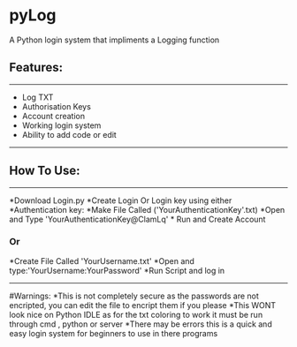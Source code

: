 # pyLog
A Python login system that impliments a Logging function 

## Features:
--------------------------------
* Log TXT
* Authorisation Keys
* Account creation 
* Working login system
* Ability to add code or edit 
--------------------------------

## How To Use:
--------------------------------

*Download Login.py
*Create Login Or Login key using either
  *Authentication key:
    *Make File Called ('YourAuthenticationKey'.txt)
    *Open and Type 'YourAuthenticationKey@ClamLq'
    * Run and Create Account
 ### Or
  *Create File Called 'YourUsername.txt'
  *Open and type:'YourUsername:YourPassword'
  *Run Script and log in 

------------------------------------

#Warnings:
*This is not completely secure as the passwords are not encripted, you can edit the file to encript them if you please
*This WONT look nice on Python IDLE as for the txt coloring to work it must be run through cmd , python or server
*There may be errors this is a quick and easy login system for beginners to use in there programs


